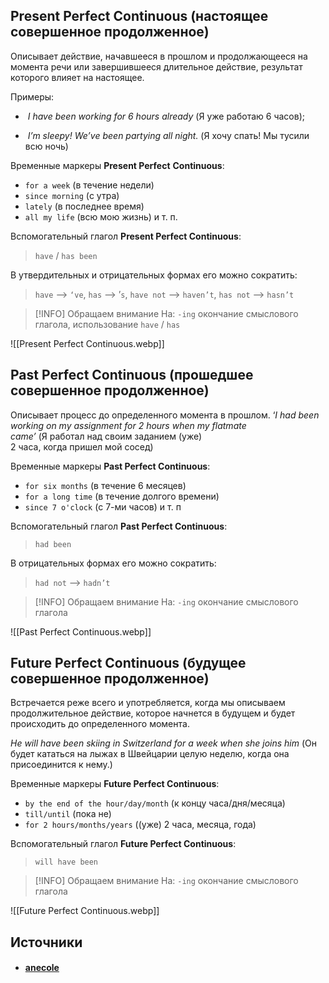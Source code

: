 ## Present Perfect Continuous (настоящее совершенное продолженное)

Описывает действие, начавшееся в прошлом и продолжающееся на момента речи или завершившееся длительное действие, результат которого влияет на настоящее. 

Примеры:

-  _I have been working for 6 hours already_ (Я уже работаю 6 часов); 

-  _I’m sleepy! We’ve been partying all night._ (Я хочу спать! Мы тусили всю ночь)

Временные маркеры **Present Perfect** **Continuous**:

- `for a week` (в течение недели)
- `since morning` (с утра)
- `lately` (в последнее время)
- `all my life` (всю мою жизнь) и т. п.

Вспомогательный глагол **Present Perfect Continuous**: 
> `have` / `has been` 

В утвердительных и отрицательных формах его можно сократить: 
> `have` --> `‘ve`, `has` --> ’`s`, `have not` --> `haven’t`, `has not` --> `hasn’t`

> [!INFO] Обращаем внимание
> На: `-ing` окончание смыслового глагола, использование `have` / `has`

![[Present Perfect Continuous.webp]]

## Past Perfect Continuous (прошедшее совершенное продолженное)

Описывает процесс до определенного момента в прошлом. ‘_I had been working on my assignment for 2 hours when my flatmate came’_ (Я работал над своим заданием (уже) 2 часа, когда пришел мой сосед) 

Временные маркеры **Past Perfect Continuous**:

-  `for six months` (в течение 6 месяцев)
- `for a long time` (в течение долгого времени)
- `since 7 o'clock` (с 7-ми часов) и т. п

Вспомогательный глагол **Past Perfect Continuous**: 
> `had been`

В отрицательных формах его можно сократить: 
> `had not` --> `hadn’t`
  
> [!INFO] Обращаем внимание
> На: `-ing` окончание смыслового глагола

![[Past Perfect Continuous.webp]]

## Future Perfect Continuous (будущее совершенное продолженное)

Встречается реже всего и употребляется, когда мы описываем продолжительное действие, которое начнется в будущем и будет происходить до определенного момента.

_He will have been skiing in Switzerland for a week when she joins him_ (Он будет кататься на лыжах в Швейцарии целую неделю, когда она присоединится к нему.)

Временные маркеры **Future Perfect Continuous**:

- `by the end of the hour/day/month` (к концу часа/дня/месяца)
- `till/until` (пока не)
- `for 2 hours/months/years` ((уже) 2 часа, месяца, года)

Вспомогательный глагол **Future Perfect Continuous**: 
> `will have been`

> [!INFO] Обращаем внимание
> На: `-ing` окончание смыслового глагола

![[Future Perfect Continuous.webp]]

## Источники
- #### [anecole](https://anecole.com/gayd-po-vremenam-angliyskogo-yazyka)
